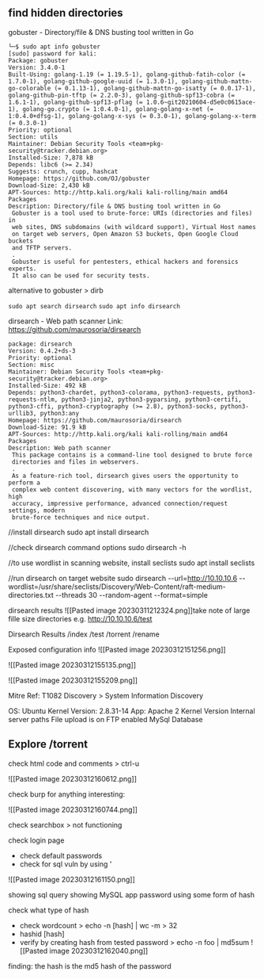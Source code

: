
## find hidden directories

gobuster - Directory/file & DNS busting tool written in Go

```
└─$ sudo apt info gobuster
[sudo] password for kali: 
Package: gobuster
Version: 3.4.0-1
Built-Using: golang-1.19 (= 1.19.5-1), golang-github-fatih-color (= 1.7.0-1), golang-github-google-uuid (= 1.3.0-1), golang-github-mattn-go-colorable (= 0.1.13-1), golang-github-mattn-go-isatty (= 0.0.17-1), golang-github-pin-tftp (= 2.2.0-3), golang-github-spf13-cobra (= 1.6.1-1), golang-github-spf13-pflag (= 1.0.6~git20210604-d5e0c0615ace-1), golang-go.crypto (= 1:0.4.0-1), golang-golang-x-net (= 1:0.4.0+dfsg-1), golang-golang-x-sys (= 0.3.0-1), golang-golang-x-term (= 0.3.0-1)
Priority: optional
Section: utils
Maintainer: Debian Security Tools <team+pkg-security@tracker.debian.org>
Installed-Size: 7,878 kB
Depends: libc6 (>= 2.34)
Suggests: crunch, cupp, hashcat
Homepage: https://github.com/OJ/gobuster
Download-Size: 2,430 kB
APT-Sources: http://http.kali.org/kali kali-rolling/main amd64 Packages
Description: Directory/file & DNS busting tool written in Go
 Gobuster is a tool used to brute-force: URIs (directories and files) in
 web sites, DNS subdomains (with wildcard support), Virtual Host names
 on target web servers, Open Amazon S3 buckets, Open Google Cloud buckets
 and TFTP servers.
 .
 Gobuster is useful for pentesters, ethical hackers and forensics experts.
 It also can be used for security tests.

```

alternative to gobuster > dirb

`sudo apt search dirsearch`
`sudo apt info dirsearch`

 dirsearch - Web path scanner
 Link: https://github.com/maurosoria/dirsearch

```
package: dirsearch
Version: 0.4.2+ds-3
Priority: optional
Section: misc
Maintainer: Debian Security Tools <team+pkg-security@tracker.debian.org>
Installed-Size: 492 kB
Depends: python3-chardet, python3-colorama, python3-requests, python3-requests-ntlm, python3-jinja2, python3-pyparsing, python3-certifi, python3-cffi, python3-cryptography (>= 2.8), python3-socks, python3-urllib3, python3:any
Homepage: https://github.com/maurosoria/dirsearch
Download-Size: 91.9 kB
APT-Sources: http://http.kali.org/kali kali-rolling/main amd64 Packages
Description: Web path scanner
 This package contains is a command-line tool designed to brute force
 directories and files in webservers.
 .
 As a feature-rich tool, dirsearch gives users the opportunity to perform a
 complex web content discovering, with many vectors for the wordlist, high
 accuracy, impressive performance, advanced connection/request settings, modern
 brute-force techniques and nice output.

```
//install dirsearch
sudo apt install dirsearch

//check dirsearch command options
sudo dirsearch -h 

//to use wordlist in scanning website, install seclists
sudo apt install seclists

//run dirsearch on target website
sudo dirsearch --url=http://10.10.10.6 --wordlist=/usr/share/seclists/Discovery/Web-Content/raft-medium-directories.txt --threads 30 --random-agent --format=simple


dirsearch results
![[Pasted image 20230311212324.png]]take note of large fille size directories
e.g. 
http://10.10.10.6/test

Dirsearch Results
/index
/test
/torrent
/rename

Exposed configuration info
![[Pasted image 20230312151256.png]]

![[Pasted image 20230312155135.png]]

![[Pasted image 20230312155209.png]]

Mitre Ref: T1082 Discovery > System Information Discovery

OS: Ubuntu
Kernel Version: 2.8.31-14
App: Apache 2 
Kernel Version
Internal server paths
File upload is on 
FTP enabled
MySql Database

## Explore /torrent

check html code and comments > ctrl-u

![[Pasted image 20230312160612.png]]

check burp for anything interesting:

![[Pasted image 20230312160744.png]]

check searchbox > not functioning

check login page
- check default passwords
- check for sql vuln by using '

![[Pasted image 20230312161150.png]]

showing sql query
showing MySQL app
password using some form of hash 


check what type of hash
- check wordcount > echo -n \[hash\] | wc -m  > 32 
- hashid \[hash\]
- verify by creating hash from tested password > echo -n foo | md5sum
![[Pasted image 20230312162040.png]]

finding: the hash is the md5 hash of the password




